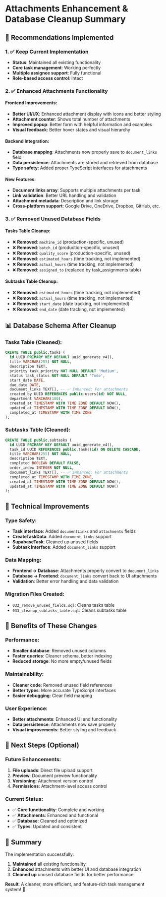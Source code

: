 # Attachments Enhancement & Database Cleanup Summary

## 🚀 **Recommendations Implemented**

### **1. ✅ Keep Current Implementation**
- **Status**: Maintained all existing functionality
- **Core task management**: Working perfectly
- **Multiple assignee support**: Fully functional
- **Role-based access control**: Intact

### **2. ✅ Enhanced Attachments Functionality**

#### **Frontend Improvements:**
- **Better UI/UX**: Enhanced attachment display with icons and better styling
- **Attachment counter**: Shows total number of attachments
- **Improved popup**: Better form with helpful information and examples
- **Visual feedback**: Better hover states and visual hierarchy

#### **Backend Integration:**
- **Database mapping**: Attachments now properly save to `document_links` field
- **Data persistence**: Attachments are stored and retrieved from database
- **Type safety**: Added proper TypeScript interfaces for attachments

#### **New Features:**
- **Document links array**: Supports multiple attachments per task
- **Link validation**: Better URL handling and validation
- **Attachment metadata**: Description and link storage
- **Cross-platform support**: Google Drive, OneDrive, Dropbox, GitHub, etc.

### **3. ✅ Removed Unused Database Fields**

#### **Tasks Table Cleanup:**
- ❌ **Removed**: `machine_id` (production-specific, unused)
- ❌ **Removed**: `batch_id` (production-specific, unused)
- ❌ **Removed**: `quality_score` (production-specific, unused)
- ❌ **Removed**: `estimated_hours` (time tracking, not implemented)
- ❌ **Removed**: `actual_hours` (time tracking, not implemented)
- ❌ **Removed**: `assigned_to` (replaced by task_assignments table)

#### **Subtasks Table Cleanup:**
- ❌ **Removed**: `estimated_hours` (time tracking, not implemented)
- ❌ **Removed**: `actual_hours` (time tracking, not implemented)
- ❌ **Removed**: `start_date` (date tracking, not implemented)
- ❌ **Removed**: `end_date` (date tracking, not implemented)

## 📊 **Database Schema After Cleanup**

### **Tasks Table (Cleaned):**
```sql
CREATE TABLE public.tasks (
  id UUID PRIMARY KEY DEFAULT uuid_generate_v4(),
  title VARCHAR(255) NOT NULL,
  description TEXT,
  priority task_priority NOT NULL DEFAULT 'Medium',
  status task_status NOT NULL DEFAULT 'Todo',
  start_date DATE,
  due_date DATE,
  document_links TEXT[], -- ✅ Enhanced: For attachments
  created_by UUID REFERENCES public.users(id) NOT NULL,
  department VARCHAR(100),
  created_at TIMESTAMP WITH TIME ZONE DEFAULT NOW(),
  updated_at TIMESTAMP WITH TIME ZONE DEFAULT NOW(),
  completed_at TIMESTAMP WITH TIME ZONE
);
```

### **Subtasks Table (Cleaned):**
```sql
CREATE TABLE public.subtasks (
  id UUID PRIMARY KEY DEFAULT uuid_generate_v4(),
  task_id UUID REFERENCES public.tasks(id) ON DELETE CASCADE,
  title VARCHAR(255) NOT NULL,
  description TEXT,
  completed BOOLEAN DEFAULT FALSE,
  order_index INTEGER NOT NULL,
  document_links TEXT[], -- ✅ Enhanced: For attachments
  completed_at TIMESTAMP WITH TIME ZONE,
  created_at TIMESTAMP WITH TIME ZONE DEFAULT NOW(),
  updated_at TIMESTAMP WITH TIME ZONE DEFAULT NOW()
);
```

## 🔧 **Technical Improvements**

### **Type Safety:**
- **Task interface**: Added `documentLinks` and `attachments` fields
- **CreateTaskData**: Added `document_links` support
- **SupabaseTask**: Cleaned up unused fields
- **Subtask interface**: Added `document_links` support

### **Data Mapping:**
- **Frontend → Database**: Attachments properly convert to `document_links`
- **Database → Frontend**: `document_links` convert back to UI attachments
- **Validation**: Better error handling and data validation

### **Migration Files Created:**
- `032_remove_unused_fields.sql`: Cleans tasks table
- `033_cleanup_subtasks_table.sql`: Cleans subtasks table

## 🎯 **Benefits of These Changes**

### **Performance:**
- **Smaller database**: Removed unused columns
- **Faster queries**: Cleaner schema, better indexing
- **Reduced storage**: No more empty/unused fields

### **Maintainability:**
- **Cleaner code**: Removed unused field references
- **Better types**: More accurate TypeScript interfaces
- **Easier debugging**: Clear field mapping

### **User Experience:**
- **Better attachments**: Enhanced UI and functionality
- **Data persistence**: Attachments now save properly
- **Visual improvements**: Better styling and feedback

## 🚀 **Next Steps (Optional)**

### **Future Enhancements:**
1. **File uploads**: Direct file upload support
2. **Preview**: Document preview functionality
3. **Versioning**: Attachment version control
4. **Permissions**: Attachment-level access control

### **Current Status:**
- ✅ **Core functionality**: Complete and working
- ✅ **Attachments**: Enhanced and functional
- ✅ **Database**: Cleaned and optimized
- ✅ **Types**: Updated and consistent

## 📝 **Summary**

The implementation successfully:
1. **Maintained** all existing functionality
2. **Enhanced** attachments with better UI and database integration
3. **Cleaned up** unused database fields for better performance

**Result**: A cleaner, more efficient, and feature-rich task management system! 🎉 